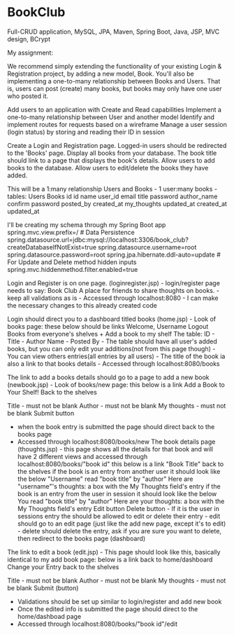 # BookClub
Full-CRUD application, MySQL, JPA, Maven, Spring Boot, Java, JSP, MVC design, BCrypt

My assignment:

We recommend simply extending the functionality of your existing Login & Registration project, by adding a new model, Book. You'll also be implementing a one-to-many relationship between Books and Users. That is, users can post (create) many books, but books may only have one user who posted it.

Add users to an application with Create and Read capabilities Implement a one-to-many relationship between User and another model Identify and implement routes for requests based on a wireframe Manage a user session (login status) by storing and reading their ID in session

Create a Login and Registration page. Logged-in users should be redirected to the 'Books' page. Display all books from your database. The book title should link to a page that displays the book's details. Allow users to add books to the database. Allow users to edit/delete the books they have added.

This will be a 1:many relationship Users and Books - 1 user:many books - tables: Users Books id id name user_id email title password author_name confirm password posted_by created_at my_thoughts updated_at created_at updated_at

I'll be creating my schema through my Spring Boot app spring.mvc.view.prefix=/ # Data Persistence spring.datasource.url=jdbc:mysql://localhost:3306/book_club? createDatabaseIfNotExist=true spring.datasource.username=root spring.datasource.password=root spring.jpa.hibernate.ddl-auto=update # For Update and Delete method hidden inputs spring.mvc.hiddenmethod.filter.enabled=true

Login and Register is on one page. (loginregister.jsp) - login/register page needs to say: Book Club A place for friends to share thoughts on books. - keep all validations as is - Accessed through localhost:8080 - I can make the necessary changes to this already created code

Login should direct you to a dashboard titled books (home.jsp) - Look of books page: these below should be links Welcome, Username Logout Books from everyone's shelves + Add a book to my shelf The table: ID - Title - Author Name - Posted By - The table should have all user's added books, but you can only edit your additions(not from this page though) - You can view others entries(all entries by all users) - The title of the book ia also a link to that books details - Accessed through localhost:8080/books

The link to add a books details should go to a page to add a new book (newbook.jsp) - Look of books/new page: this below is a link Add a Book to Your Shelf! Back to the shelves

Title - must not be blank 
Author - must not be blank 
My thoughts - must not be blank 
						Submit button
- when the book entry is submitted the page should direct back to the 	books page
- Accessed through localhost:8080/books/new
The book details page (thoughts.jsp) - this page shows all the details for that book and will have 2 different views and accessed through localhost:8080/books/"book id" this below is a link "Book Title" back to the shelves if the book is an entry from another user it should look like the below "Username" read "book title" by "author" Here are "username"'s thoughts: a box with the My Thoughts field's entry if the book is an entry from the user in session it should look like the below You read "book title" by "author" Here are your thoughts: a box with the My Thoughts field's entry Edit button Delete button - If it is the user in sessions entry the should be allowed to edit or delete their entry - edit should go to an edit page (just like the add new page, except it's to edit) - delete should delete the entry, ask if you are sure you want to delete, then redirect to the books page (dashboard)

The link to edit a book (edit.jsp) - This page should look like this, basically identical to my add book page:
below is a link back to home/dashboard Change your Entry back to the shelves

Title - must not be blank 
Author - must not be blank 
My thoughts - must not be blank
					Submit (button)
- Validations should be set up similar to login/register and add new book
- Once the edited info is submitted the page should direct to the 	home/dashboad 	page
- Accessed through localhost:8080/books/"book id"/edit
